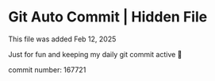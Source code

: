 # Git Auto Commit | Hidden File

This file was added Feb 12, 2025

Just for fun and keeping my daily git commit active 🤪

commit number: 167721
